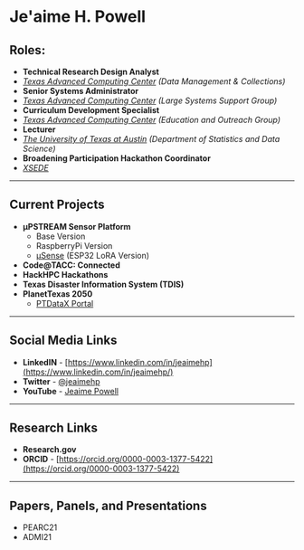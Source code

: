 # Je'aime H. Powell

## Roles:
  * **Technical Research Design Analyst** 
   * _[Texas Advanced Computing Center](https://www.tacc.utexas.edu/) (Data Management & Collections)_
  * **Senior Systems Administrator** 
   * _[Texas Advanced Computing Center](https://www.tacc.utexas.edu/) (Large Systems Support Group)_
  * **Curriculum Development Specialist** 
   * _[Texas Advanced Computing Center](https://www.tacc.utexas.edu/) (Education and Outreach Group)_
  * **Lecturer** 
   * _[The University of Texas at Austin](https://stat.utexas.edu/) (Department of Statistics and Data Science)_
  * **Broadening Participation Hackathon Coordinator** 
   * _[XSEDE](https://www.xsede.org/about/what-we-do)_
  
---
## Current Projects
* **µPSTREAM Sensor Platform**
  * Base Version
  * RaspberryPi Version
  * [µSense](https://github.com/jeaimehp/microsense) (ESP32 LoRA Version)   
* **Code@TACC: Connected**
* **HackHPC Hackathons**
* **Texas Disaster Information System (TDIS)**
* **PlanetTexas 2050**
  * [PTDataX Portal](https://ptdatax.tacc.utexas.edu/)
  
---
## Social Media Links
* **LinkedIN** - [https://www.linkedin.com/in/jeaimehp](https://www.linkedin.com/in/jeaimehp/)
* **Twitter** - [@jeaimehp](https://twitter.com/jeaimehp)
* **YouTube** - [Jeaime Powell](https://www.youtube.com/channel/UCDzJYzm3MsO5B_sWTQ295Kg/)

---
## Research Links
* **Research.gov**
* **ORCID** - [https://orcid.org/0000-0003-1377-5422](https://orcid.org/0000-0003-1377-5422)

---
## Papers, Panels, and Presentations
* PEARC21
* ADMI21
